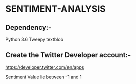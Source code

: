 # SENTIMENT-ANALYSIS

## Dependency:-
  Python 3.6
  Tweepy
  textblob
   
## Create the Twitter Developer account:-
   https://developer.twitter.com/en/apps
   
Sentiment Value lie between -1 and 1
